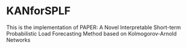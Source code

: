 # KANforSPLF
This is the implementation of PAPER:  A Novel Interpretable Short-term Probabilistic Load Forecasting Method based on Kolmogorov-Arnold Networks
